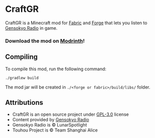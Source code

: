 # CraftGR
CraftGR is a Minecraft mod for [Fabric](https://fabricmc.net/) and [Forge](https://files.minecraftforge.net/) that lets you listen to [Gensokyo Radio](https://gensokyoradio.net/) in game.

### Download the mod on [Modrinth](https://modrinth.com/mod/craftgr)!

## Compiling
To compile this mod, run the following command:
```
./gradlew build
```
The mod jar will be created in `./<forge or fabric>/build/libs/` folder.

## Attributions
- CraftGR is an open source project under [GPL-3.0](https://github.com/KabanFriends/CraftGR/blob/master/LICENSE) license
- Content provided by [Gensokyo Radio](https://gensokyoradio.net/)
- Gensokyo Radio is © LunarSpotlight
- Touhou Project is © Team Shanghai Alice
